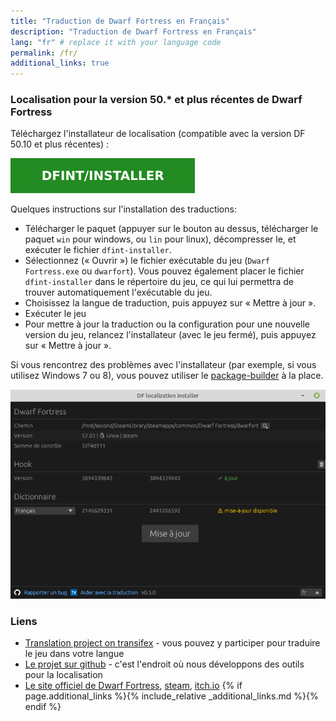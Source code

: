 ```yaml
---
title: "Traduction de Dwarf Fortress en Français"
description: "Traduction de Dwarf Fortress en Français"
lang: "fr" # replace it with your language code
permalink: /fr/
additional_links: true
---
```


### Localisation pour la version 50.* et plus récentes de Dwarf Fortress

Téléchargez l'installateur de localisation (compatible avec la version DF 50.10 et plus récentes) :

[![dfint/installer](/assets/img/download-button.svg)](https://github.com/dfint/installer/releases/latest)

Quelques instructions sur l'installation des traductions:

- Télécharger le paquet (appuyer sur le bouton au dessus, télécharger le paquet `win` pour windows, ou `lin` pour linux), décompresser le, et exécuter le fichier `dfint-installer`.
- Sélectionnez (« Ouvrir ») le fichier exécutable du jeu (`Dwarf Fortress.exe` ou `dwarfort`). Vous pouvez également placer le fichier `dfint-installer` dans le répertoire du jeu, ce qui lui permettra de trouver automatiquement l'exécutable du jeu.
- Choisissez la langue de traduction, puis appuyez sur « Mettre à jour ».
- Exécuter le jeu
- Pour mettre à jour la traduction ou la configuration pour une nouvelle version du jeu, relancez l'installateur (avec le jeu fermé), puis appuyez sur « Mettre à jour ».

Si vous rencontrez des problèmes avec l'installateur (par exemple, si vous utilisez Windows 7 ou 8), vous pouvez utiliser le [package-builder](https://dfint-package-build.streamlit.app) à la place.

![screenshot](screenshot.png)

### Liens

- [Translation project on transifex](https://app.transifex.com/dwarf-fortress-translation/dwarf-fortress-steam) - vous pouvez y participer pour traduire le jeu dans votre langue
- [Le projet sur github](https://github.com/dfint) - c'est l'endroit où nous développons des outils pour la localisation
- [Le site officiel de Dwarf Fortress](https://bay12games.com/dwarves/), [steam](https://store.steampowered.com/app/975370/Dwarf_Fortress/), [itch.io](https://kitfoxgames.itch.io/dwarf-fortress)
{% if page.additional_links %}{% include_relative _additional_links.md %}{% endif %}
